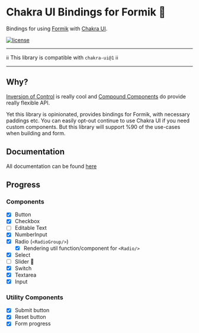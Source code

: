 # Chakra UI Bindings for Formik 🧵

Bindings for using [Formik](https://github.com/jaredpalmer/formik) with [Chakra UI](http://next.chakra-ui.com).

[![license](https://badgen.now.sh/badge/license/MIT)](./LICENSE)

---

ℹℹ This library is compatible with `chakra-ui@1` ℹℹ

---

## Why?

[Inversion of Control](https://kentcdodds.com/blog/inversion-of-control) is
really cool and [Compound Components](https://kentcdodds.com/blog/inversion-of-control#compound-components) do provide really flexible API.

Yet this library is opinionated, provides bindings for Formik, with necessary paddings etc. You can easily opt-out continue to use Chakra UI if you need custom components. But this library will support %90 of the use-cases when building and form.

## Documentation

All documentation can be found [here](https://angry-einstein-b7909a.netlify.app/docs/api/formik-ui/)

## Progress

### Components

- [x] Button
- [x] Checkbox
- [ ] Editable Text
- [x] NumberInput
- [x] Radio (`<RadioGroup/>`)
  - [x] Rendering util function/component for `<Radio/>`
- [x] Select
- [ ] Slider 👀
- [x] Switch
- [x] Textarea
- [x] Input

### Utility Components

- [x] Submit button
- [x] Reset button
- [x] Form progress
